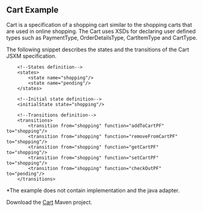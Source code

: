 ## Cart Example

Cart is a specification of a shopping cart similar to the shopping carts that are used 
in online shopping. The Cart uses XSDs for declaring user defined types such as
PaymentType, OrderDetailsType, CartItemType and CartType.  

The following snippet describes the states and the transitions of the Cart JSXM specification.

```
    <!--States definition-->
    <states>
        <state name="shopping"/>
        <state name="pending"/>
    </states>

    <!--Initial state definition-->
    <initialState state="shopping"/>

    <!--Transitions definition-->
    <transitions>
        <transition from="shopping" function="addToCartPF" to="shopping"/>
        <transition from="shopping" function="removeFromCartPF" to="shopping"/>
        <transition from="shopping" function="getCartPF" to="shopping"/>
        <transition from="shopping" function="setCartPF" to="shopping"/>
        <transition from="shopping" function="checkOutPF" to="pending"/>
    </transitions>
```

*The example does not contain implementation and the java adapter. 

Download the <a class="btn btn-success" href="../examples-downloads/Cart.zip"> <span class="icon-download-alt icon-large" style="margin: 0px;"></span>  Cart</a> Maven project.

[1]: ../examples-downloads/Cart.zip      "Cart" 